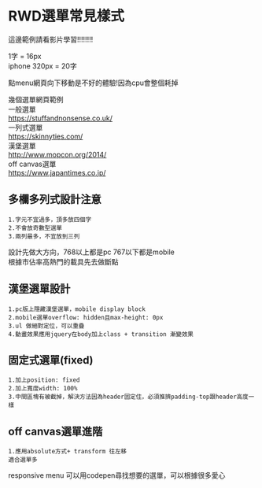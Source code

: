 # RWD選單常見樣式
這邊範例請看影片學習!!!!!!!!

1字 = 16px<br/>
iphone 320px = 20字<br/>

點menu網頁向下移動是不好的體驗!因為cpu會整個耗掉<br/>

幾個選單網頁範例<br/>
一般選單<br/>
https://stuffandnonsense.co.uk/<br/>
一列式選單<br/>
https://skinnyties.com/<br/>
漢堡選單<br/>
http://www.mopcon.org/2014/<br/>
off canvas選單<br/>
https://www.japantimes.co.jp/<br/>

## 多欄多列式設計注意
```
1.字元不宜過多，頂多放四個字
2.不會放奇數型選單
3.兩列最多，不宜放到三列
```
設計先做大方向，768以上都是pc 767以下都是mobile<br/>
根據市佔率高熱門的載具先去做斷點<br/>

## 漢堡選單設計
```
1.pc版上隱藏漢堡選單，mobile display block
2.mobile選單overflow: hidden且max-height: 0px
3.ul 做絕對定位，可以重疊
4.動畫效果應用jquery在body加上class + transition 漸變效果
```

## 固定式選單(fixed)
```
1.加上position: fixed
2.加上寬度width: 100%
3.中間區塊有被截掉，解決方法因為header固定住，必須推擠padding-top跟header高度一樣
```

## off canvas選單進階
```
1.應用absolute方式+ transform 往左移
適合選單多
```

responsive menu 可以用codepen尋找想要的選單，可以根據很多愛心
